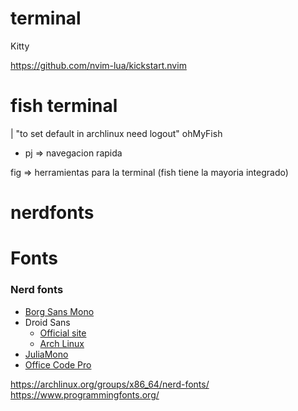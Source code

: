 


# terminal 

Kitty



https://github.com/nvim-lua/kickstart.nvim

# fish terminal
| "to set default in archlinux need logout"
ohMyFish

- pj => navegacion rapida

fig => herramientas para la terminal  (fish tiene la mayoria integrado)


# nerdfonts



# Fonts

### Nerd fonts

 
- [Borg Sans Mono](https://www.programmingfonts.org/#borg-sans-mono)
- Droid Sans
	- [Official site](https://fonts.google.com/specimen/Droid+Sans)
	- [Arch Linux](https://archlinux.org/packages/extra/any/otf-droid-nerd/ ) 
- [JuliaMono](https://www.programmingfonts.org/#julia-mono)
- [Office Code Pro](https://www.programmingfonts.org/#office-code-pro)

https://archlinux.org/groups/x86_64/nerd-fonts/
https://www.programmingfonts.org/






